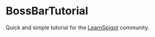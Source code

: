 # BossBarTutorial
Quick and simple tutorial for the [LearnSpigot](https://learnspigot.com/) community.
